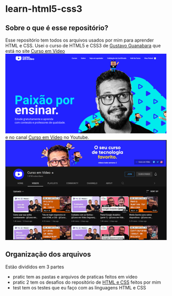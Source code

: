 # learn-html5-css3

## Sobre o que é esse repositório?
Esse repositório tem todos os arquivos usados por mim para aprender HTML e CSS.
Usei o curso de HTML5 e CSS3 de [Gustavo Guanabara](https://github.com/gustavoguanabara) que está no site [Curso em Vídeo](https://www.cursoemvideo.com/)
![Imagem do site Curso em Vídeo](site.png)
e no canal [Curso em Vídeo](https://www.youtube.com/c/CursoemV%C3%ADdeo) no Youtube.
![Imagem do canal no Youtube do canal Curso em Vídeo](youtube.png)

## Organização dos arquivos
Estão divididos em 3 partes
- pratic tem as pastas e arquivos de praticas feitos em video
- pratic 2 tem os desafios do repositório de [HTML e CSS](https://github.com/gustavoguanabara/html-css) feitos por mim
- test tem os testes que eu faço com as linguagens HTML e CSS
